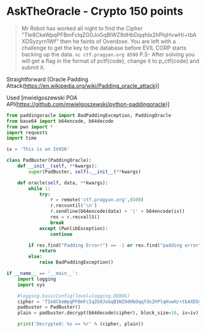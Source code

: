 # AskTheOracle - Crypto 150 points
> Mr Robot has worked all night to find the Cipher "TIe8CkeWpqPFBmFcIqZG0JoGqBIWZ9dHbDqqfdx2hPlqHvwH/+tbAXDSyzyrn1Wf" then he faints of Overdose. You are left with a challenge to get the key to the database before EVIL CORP starts backing up the data.
> `nc ctf.pragyan.org 8500`
> P.S- After solving you will get a flag in the format of pctf{code}, change it to p_ctf{code} and submit it.

Straightforward [Oracle Padding Attack(https://en.wikipedia.org/wiki/Padding_oracle_attack)]

Used [mwielgoszewski POA API(https://github.com/mwielgoszewski/python-paddingoracle)]

```python
from paddingoracle import BadPaddingException, PaddingOracle
from base64 import b64encode, b64decode
from pwn import *
import requests
import time

iv = 'This is an IV456'

class PadBuster(PaddingOracle):
    def __init__(self, **kwargs):
        super(PadBuster, self).__init__(**kwargs)

    def oracle(self, data, **kwargs):
        while 1:
            try:             
                r = remote('ctf.pragyan.org',8500)
                r.recvuntil('\n')
                r.sendline(b64encode(data) + '|' + b64encode(iv))
                res = r.recvallS()
                break
            except (PwnlibException):
                continue

        if res.find("Padding Error!") == -1 or res.find("padding error") == -1:
            return
        else:
            raise BadPaddingException()

if __name__ == '__main__':
    import logging
    import sys

    #logging.basicConfig(level=logging.DEBUG)
    cipher = 'TIe8CkeWpqPFBmFcIqZG0JoGqBIWZ9dHbDqqfdx2hPlqHvwH/+tbAXDSyzyrn1Wf'
    padbuster = PadBuster()
    plain = padbuster.decrypt(b64decode(cipher), block_size=16, iv=iv)

    print('Decrypted: %s => %r' % (cipher, plain))

```
